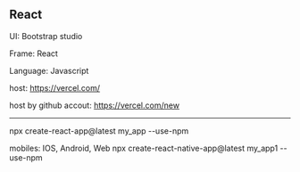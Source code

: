 ## React

UI: Bootstrap studio

Frame: React

Language: Javascript

host: https://vercel.com/

host by github accout: https://vercel.com/new

----------------------------------------------------------------------------------------------------------------
npx create-react-app@latest my_app --use-npm

mobiles: IOS, Android, Web
npx create-react-native-app@latest my_app1 --use-npm
